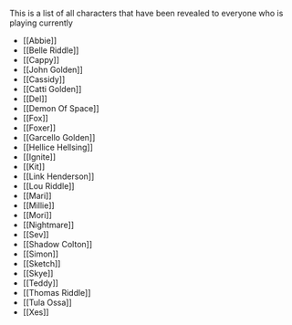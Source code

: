 This is a list of all characters that have been revealed to everyone who is playing currently

- [[Abbie]]
- [[Belle Riddle]]
- [[Cappy]]
- [[John Golden]]
- [[Cassidy]]
- [[Catti Golden]]
- [[Del]]
- [[Demon Of Space]]
- [[Fox]]
- [[Foxer]]
- [[Garcello Golden]]
- [[Hellice Hellsing]] 
- [[Ignite]]
- [[Kit]]
- [[Link Henderson]]
- [[Lou Riddle]]
- [[Mari]]
- [[Millie]]
- [[Mori]]
- [[Nightmare]]
- [[Sev]]  
- [[Shadow Colton]]
- [[Simon]]
- [[Sketch]]
- [[Skye]]
- [[Teddy]]
- [[Thomas Riddle]]
- [[Tula Ossa]]
- [[Xes]]


